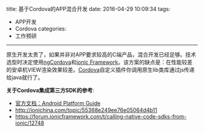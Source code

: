 title: 基于Cordova的APP混合开发
date: 2016-04-29 10:09:34
tags:
- APP开发
- Cordova
categories:
- 工作预研
-----------

原生开发太贵了，如果并非对APP要求较高的C端产品，混合开发已经足够。技术选型时决定使用[ngCordova](http://ngcordova.com/)和[ionic Framework](http://ionicframework.com/)。该方案的缺点是：在性能较差的安卓机VIEW渲染效果较差。[Cordova](https://cordova.apache.org)自定义插件你调用原生lib类库通过js传递给java就行了。

**关于Cordova集成第三方SDK的参考**:
+ [官方文档：Android Platform Guide](http://cordova.apache.org/docs/en/3.6.0/guide/hybrid/plugins/index.html)
+ http://ionichina.com/topic/55368e249ee76e05064d4b11
+ https://forum.ionicframework.com/t/calling-native-code-sdks-from-ionic/12748
